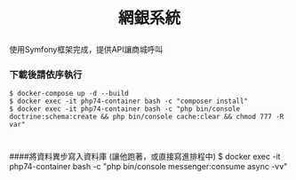 # <p align="center">網銀系統</p>

使用Symfony框架完成，提供API讓商城呼叫

### 下載後請依序執行
    $ docker-compose up -d --build
    $ docker exec -it php74-container bash -c "composer install"
    $ docker exec -it php74-container bash -c "php bin/console doctrine:schema:create && php bin/console cache:clear && chmod 777 -R var"

#
####將資料異步寫入資料庫 (讓他跑著，或直接寫進排程中)
    $ docker exec -it php74-container bash -c "php bin/console messenger:consume async -vv"

